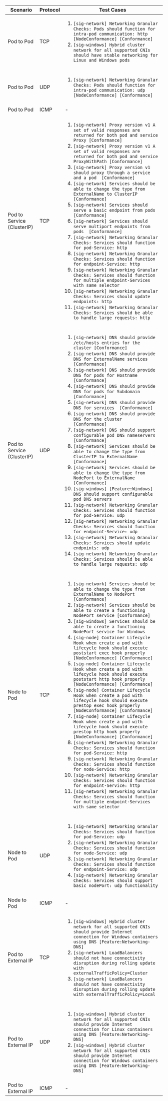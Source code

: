 | Scenario | Protocol | Test Cases |
|-|-|-|
| Pod to Pod | TCP | <ol><li>`[sig-network] Networking Granular Checks: Pods should function for intra-pod communication: http [NodeConformance] [Conformance]`</li><li>`[sig-windows] Hybrid cluster network for all supported CNIs should have stable networking for Linux and Windows pods`</li></ol> |
||||
| Pod to Pod | UDP | <ol><li>`[sig-network] Networking Granular Checks: Pods should function for intra-pod communication: udp [NodeConformance] [Conformance]`</li></ol> |
||||
| Pod to Pod | ICMP | - |
||||
| Pod to Service (ClusterIP) | TCP | <ol><li>`[sig-network] Proxy version v1 A set of valid responses are returned for both pod and service Proxy [Conformance]`</li><li>`[sig-network] Proxy version v1 A set of valid responses are returned for both pod and service ProxyWithPath [Conformance]`</li><li>`[sig-network] Proxy version v1 should proxy through a service and a pod  [Conformance]`</li><li>`[sig-network] Services should be able to change the type from ExternalName to ClusterIP [Conformance]`</li><li>`[sig-network] Services should serve a basic endpoint from pods  [Conformance]`</li><li>`[sig-network] Services should serve multiport endpoints from pods  [Conformance]`</li><li>`[sig-network] Networking Granular Checks: Services should function for pod-Service: http`</li><li>`[sig-network] Networking Granular Checks: Services should function for endpoint-Service: http`</li><li>`[sig-network] Networking Granular Checks: Services should function for multiple endpoint-Services with same selector`</li><li>`[sig-network] Networking Granular Checks: Services should update endpoints: http`</li><li>`[sig-network] Networking Granular Checks: Services should be able to handle large requests: http`</li></ol> |
||||
| Pod to Service (ClusterIP) | UDP | <ol><li>`[sig-network] DNS should provide /etc/hosts entries for the cluster [Conformance]`</li><li>`[sig-network] DNS should provide DNS for ExternalName services [Conformance]`</li><li>`[sig-network] DNS should provide DNS for pods for Hostname [Conformance]`</li><li>`[sig-network] DNS should provide DNS for pods for Subdomain [Conformance]`</li><li>`[sig-network] DNS should provide DNS for services  [Conformance]`</li><li>`[sig-network] DNS should provide DNS for the cluster  [Conformance]`</li><li>`[sig-network] DNS should support configurable pod DNS nameservers [Conformance]`</li><li>`[sig-network] Services should be able to change the type from ClusterIP to ExternalName [Conformance]`</li><li>`[sig-network] Services should be able to change the type from NodePort to ExternalName [Conformance]`</li><li>`[sig-windows] [Feature:Windows] DNS should support configurable pod DNS servers`</li><li>`[sig-network] Networking Granular Checks: Services should function for pod-Service: udp`</li><li>`[sig-network] Networking Granular Checks: Services should function for endpoint-Service: udp`</li><li>`[sig-network] Networking Granular Checks: Services should update endpoints: udp`</li><li>`[sig-network] Networking Granular Checks: Services should be able to handle large requests: udp`</li></ol> |
||||
| Node to Pod | TCP | <ol><li>`[sig-network] Services should be able to change the type from ExternalName to NodePort [Conformance]`</li><li>`[sig-network] Services should be able to create a functioning NodePort service [Conformance]`</li><li>`[sig-windows] Services should be able to create a functioning NodePort service for Windows`</li><li>`[sig-node] Container Lifecycle Hook when create a pod with lifecycle hook should execute poststart exec hook properly [NodeConformance] [Conformance]`</li><li>`[sig-node] Container Lifecycle Hook when create a pod with lifecycle hook should execute poststart http hook properly [NodeConformance] [Conformance]`</li><li>`[sig-node] Container Lifecycle Hook when create a pod with lifecycle hook should execute prestop exec hook properly [NodeConformance] [Conformance]`</li><li>`[sig-node] Container Lifecycle Hook when create a pod with lifecycle hook should execute prestop http hook properly [NodeConformance] [Conformance]`</li><li>`[sig-network] Networking Granular Checks: Services should function for pod-Service: http`</li><li>`[sig-network] Networking Granular Checks: Services should function for node-Service: http`</li><li>`[sig-network] Networking Granular Checks: Services should function for endpoint-Service: http`</li><li>`[sig-network] Networking Granular Checks: Services should function for multiple endpoint-Services with same selector`</li></ol> |
||||
| Node to Pod | UDP | <ol><li>`[sig-network] Networking Granular Checks: Services should function for pod-Service: udp`</li><li>`[sig-network] Networking Granular Checks: Services should function for node-Service: udp`</li><li>`[sig-network] Networking Granular Checks: Services should function for endpoint-Service: udp`</li><li>`[sig-network] Networking Granular Checks: Services should support basic nodePort: udp functionality`</li></ol> |
||||
| Node to Pod | ICMP | - |
||||
| Pod to External IP | TCP | <ol><li>`[sig-windows] Hybrid cluster network for all supported CNIs should provide Internet connection for Windows containers using DNS [Feature:Networking-DNS]`</li><li>`[sig-network] LoadBalancers should not have connectivity disruption during rolling update with externalTrafficPolicy=Cluster`</li><li>`[sig-network] LoadBalancers should not have connectivity disruption during rolling update with externalTrafficPolicy=Local`</li></ol> |
||||
| Pod to External IP | UDP | <ol><li>`[sig-windows] Hybrid cluster network for all supported CNIs should provide Internet connection for Linux containers using DNS [Feature:Networking-DNS]`</li><li>`[sig-windows] Hybrid cluster network for all supported CNIs should provide Internet connection for Windows containers using DNS [Feature:Networking-DNS]`</li><ol> |
||||
| Pod to External IP | ICMP | - |
